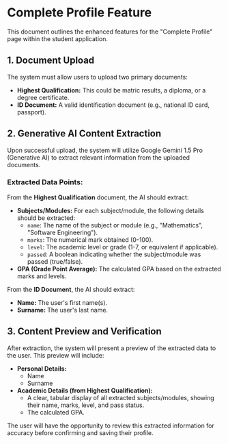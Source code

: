 # Complete Profile Feature

This document outlines the enhanced features for the "Complete Profile" page within the student application.

## 1. Document Upload

The system must allow users to upload two primary documents:
*   **Highest Qualification:** This could be matric results, a diploma, or a degree certificate.
*   **ID Document:** A valid identification document (e.g., national ID card, passport).

## 2. Generative AI Content Extraction

Upon successful upload, the system will utilize Google Gemini 1.5 Pro (Generative AI) to extract relevant information from the uploaded documents.

### Extracted Data Points:

From the **Highest Qualification** document, the AI should extract:
*   **Subjects/Modules:** For each subject/module, the following details should be extracted:
    *   `name`: The name of the subject or module (e.g., "Mathematics", "Software Engineering").
    *   `marks`: The numerical mark obtained (0-100).
    *   `level`: The academic level or grade (1-7, or equivalent if applicable).
    *   `passed`: A boolean indicating whether the subject/module was passed (true/false).
*   **GPA (Grade Point Average):** The calculated GPA based on the extracted marks and levels.

From the **ID Document**, the AI should extract:
*   **Name:** The user's first name(s).
*   **Surname:** The user's last name.

## 3. Content Preview and Verification

After extraction, the system will present a preview of the extracted data to the user. This preview will include:

*   **Personal Details:**
    *   Name
    *   Surname
*   **Academic Details (from Highest Qualification):**
    *   A clear, tabular display of all extracted subjects/modules, showing their name, marks, level, and pass status.
    *   The calculated GPA.

The user will have the opportunity to review this extracted information for accuracy before confirming and saving their profile.
